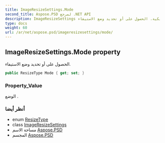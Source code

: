 ```yaml
---
title: ImageResizeSettings.Mode
second_title: Aspose.PSD لمرجع .NET API
description: ImageResizeSettings ملكية. الحصول على أو تحديد وضع الاستيفاء.
type: docs
weight: 60
url: /ar/net/aspose.psd/imageresizesettings/mode/
---
```

## ImageResizeSettings.Mode property

الحصول على أو تحديد وضع الاستيفاء.

```csharp
public ResizeType Mode { get; set; }
```

### Property_Value

الوضع .

### أنظر أيضا

* enum [ResizeType](../../resizetype/)
* class [ImageResizeSettings](../)
* مساحة الاسم [Aspose.PSD](../../imageresizesettings/)
* المجسم [Aspose.PSD](../../../)



